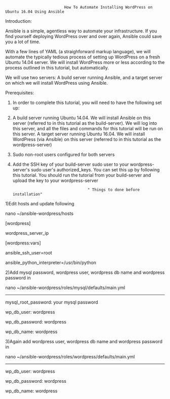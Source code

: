                               How To Automate Installing WordPress on Ubuntu 16.04 Using Ansible

Introduction:

Ansible is a simple, agentless way to automate your infrastructure. If you find yourself deploying WordPress over and over again, Ansible could save you a lot of time.

With a few lines of YAML (a straighforward markup language), we will automate the typically tedious process of setting up WordPress on a fresh Ubuntu 14.04 server. We will install WordPress more or less according to the process outlined in this tutorial, but automatically.

We will use two servers: A build server running Ansible, and a target server on which we will install WordPress using Ansible.

Prerequisites:

1) In order to complete this tutorial, you will need to have the following set up:

2) A build server running Ubuntu 14.04. We will install Ansible on this server (referred to in this tutorial as the build-server). We will log into this server, and all the files and commands for this tutorial will be run on this server. A target server running Ubuntu 16.04. We will install WordPress (via Ansible) on this server (referred to in this tutorial as the wordpress-server)

3) Sudo non-root users configured for both servers

4) Add the SSH key of your build-server sudo user to your wordpress-server's sudo user's authorized_keys. You can set this up by following this tutorial. You should run the tutorial from your build-server and upload the key to your wordpress-server

                                        " Things to done before installation"

1)Edit hosts and update following

nano ~/ansible-wordpress/hosts

[wordpress]

wordpress_server_ip 

[wordpress:vars]

ansible_ssh_user=root

ansible_python_interpreter=/usr/bin/python  


2)Add mysql password, wordpress user, wordpress db name and wordpress password in 

nano ~/ansible-wordpress/roles/mysql/defaults/main.yml

---
mysql_root_password: your mysql password

wp_db_user: wordpress

wp_db_password: wordpress

wp_db_name: wordpress


3)Again add wordpress user, wordpress db name and wordpress password in

nano ~/ansible-wordpress/roles/wordpress/defaults/main.yml

---
wp_db_user: wordpress

wp_db_password: wordpress

wp_db_name: wordpress
